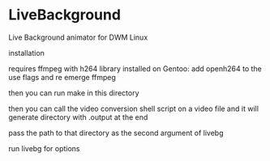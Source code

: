 # LiveBackground
Live Background animator for DWM Linux

installation

requires ffmpeg with h264 library installed
on Gentoo:
add openh264 to the use flags and re emerge ffmpeg

then you can run make in this directory

then you can call the video conversion shell script on a video file and it will generate directory with .output at the end

pass the path to that directory as the second argument of livebg

run livebg for options
